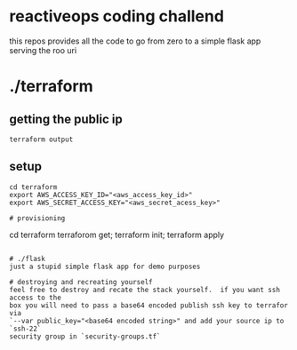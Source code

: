 # reactiveops coding challend
this repos provides all the code to go from zero to a simple flask app serving the roo uri

# ./terraform
## getting the public ip
```
terraform output
```

## setup
```
cd terraform
export AWS_ACCESS_KEY_ID="<aws_access_key_id>"
export AWS_SECRET_ACCESS_KEY="<aws_secret_acess_key>"

# provisioning
```
cd terraform
terraforom get; terraform init; terraform apply
```

# ./flask
just a stupid simple flask app for demo purposes

# destroying and recreating yourself
feel free to destroy and recate the stack yourself.  if you want ssh access to the
box you will need to pass a base64 encoded publish ssh key to terrafor via
`--var public_key="<base64 encoded string>" and add your source ip to `ssh-22`
security group in `security-groups.tf`
